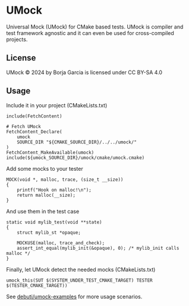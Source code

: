 # UMock

Universal Mock (UMock) for CMake based tests. UMock is compiler and test framework agnostic and it can even be used for cross-compiled projects.

## License

UMock © 2024 by Borja Garcia is licensed under CC BY-SA 4.0 

## Usage

Include it in your project (CMakeLists.txt)
```
include(FetchContent)

# Fetch UMock
FetchContent_Declare(
    umock
    SOURCE_DIR "${CMAKE_SOURCE_DIR}/../../umock/"
)
FetchContent_MakeAvailable(umock)
include(${umock_SOURCE_DIR}/umock/cmake/umock.cmake)
```

Add some mocks to your tester
```
MOCK(void *, malloc, trace, (size_t __size))
{
    printf("Hook on malloc!\n");
    return malloc(__size);
}
```

And use them in the test case
```
static void mylib_test(void **state)
{
    struct mylib_st *opaque;

    MOCKUSE(malloc, trace_and_check);
    assert_int_equal(mylib_init(&opaque), 0); /* mylib_init calls malloc */
}
```

Finally, let UMock detect the needed mocks (CMakeLists.txt)
```
umock_this(SUT $(SYSTEM_UNDER_TEST_CMAKE_TARGET) TESTER $(TESTER_CMAKE_TARGET))
```

See [debuti/umock-examples](https://github.com/debuti/umock-examples) for more usage scenarios.